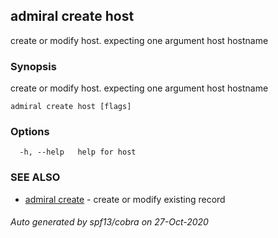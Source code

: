 ## admiral create host

create or modify host. expecting one argument host hostname

### Synopsis

create or modify host. expecting one argument host hostname

```
admiral create host [flags]
```

### Options

```
  -h, --help   help for host
```

### SEE ALSO

* [admiral create](admiral_create.md)	 - create or modify existing record

###### Auto generated by spf13/cobra on 27-Oct-2020
